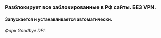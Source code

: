 ### Разблокирует все заблокированные в РФ сайты. БЕЗ VPN.
#### Запускается и устанавливается автоматически.
###### Форк Goodbye DPI.
